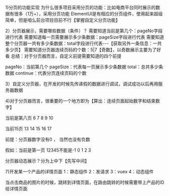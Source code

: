 1)分页的功能实现
为什么很多项目采用分页的功能：比如电商平台同时展示的数据有很多（1万+），采用分页功能
ElementUI是有相应的分页组件，使用起来超级简单，但是咱么前台项目目前不行【掌握自定义分页功能】

2）分页器展示，需要哪些数据（条件）？
需要知道当前是第几个：pageNo字段进行代表
需要知道每一页需要展示多少条数据：pageSize字段进行代表
需要知道整个分页器一共有多少条数据：total字段进行代表---【获取另外一条信息：一共多少页】
需要知道分页器连续页码的个数：5|7【奇数】，以奇数展示主要为了好看
总结：对于分页器而言，自定义前提需要知道的四个前提

pageNo：当前第几个
pageSize：代表每一页展示多少条数据
total：总共多少条数据
continue：代表分页连续页码的个数

3）自定义分页器，在开发的时候先传递假的数据进行调试，调试成功以后再用服务器数据

4)对于分页器而言，很重要的一个地方即为【算出：连续页面起始数字和结束数字】

当前是第八页
6 7  8  9 10

当前15页
13 14  15  16 17

前提：分页器数字没有0 ， 当然也没有负数

假如：当前是第一页
12345不能是-1 0 1 2 3

分页器动态展示？分为上中下【先写中间】

7)开发某一个产品的详情页面
1：静态组件
2：发请求
3：vuex
4：动态组件

当点击商品的图片的时候，跳转到详情页面，在路由跳转的时候需要带上产品的ID给详情页面